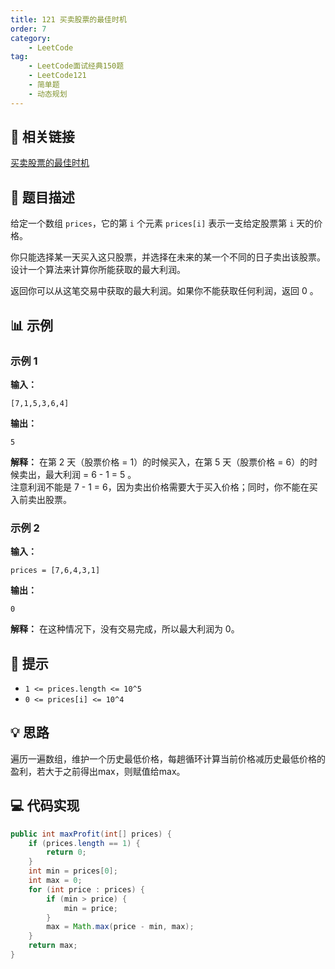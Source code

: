 ```yaml
---
title: 121 买卖股票的最佳时机
order: 7
category:
    - LeetCode
tag:
    - LeetCode面试经典150题
    - LeetCode121
    - 简单题
    - 动态规划
---
```


## 🔗 相关链接

[买卖股票的最佳时机](https://leetcode.cn/problems/best-time-to-buy-and-sell-stock/description/?envType=study-plan-v2&envId=top-interview-150)

## 📜 题目描述

给定一个数组 `prices`，它的第 `i` 个元素 `prices[i]` 表示一支给定股票第 `i` 天的价格。

你只能选择某一天买入这只股票，并选择在未来的某一个不同的日子卖出该股票。设计一个算法来计算你所能获取的最大利润。

返回你可以从这笔交易中获取的最大利润。如果你不能获取任何利润，返回 0 。

## 📊 示例

### 示例 1

**输入：** 
```plaintext
[7,1,5,3,6,4]
```
**输出：** 
```plaintext
5
```
**解释：** 
在第 2 天（股票价格 = 1）的时候买入，在第 5 天（股票价格 = 6）的时候卖出，最大利润 = 6 - 1 = 5 。  
注意利润不能是 7 - 1 = 6，因为卖出价格需要大于买入价格；同时，你不能在买入前卖出股票。

### 示例 2

**输入：** 
```plaintext
prices = [7,6,4,3,1]
```
**输出：** 
```plaintext
0
```
**解释：** 
在这种情况下，没有交易完成，所以最大利润为 0。

## 📝 提示

- `1 <= prices.length <= 10^5`
- `0 <= prices[i] <= 10^4`

## 💡 思路

遍历一遍数组，维护一个历史最低价格，每趟循环计算当前价格减历史最低价格的盈利，若大于之前得出max，则赋值给max。

## 💻 代码实现

```java
public int maxProfit(int[] prices) {
    if (prices.length == 1) {
        return 0;
    }
    int min = prices[0];
    int max = 0;
    for (int price : prices) {
        if (min > price) {
            min = price;
        }
        max = Math.max(price - min, max);
    }
    return max;
}
```